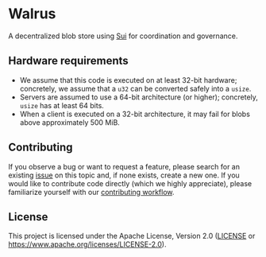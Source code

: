 # Walrus

A decentralized blob store using [Sui](https://github.com/MystenLabs/sui) for coordination and governance.

## Hardware requirements

- We assume that this code is executed on at least 32-bit hardware; concretely, we assume that a `u32` can be converted
  safely into a `usize`.
- Servers are assumed to use a 64-bit architecture (or higher); concretely, `usize` has at least 64 bits.
- When a client is executed on a 32-bit architecture, it may fail for blobs above approximately 500 MiB.

## Contributing

If you observe a bug or want to request a feature, please search for an existing
[issue](https://github.com/MystenLabs/walrus/issues) on this topic and, if none exists, create a new one. If you would
like to contribute code directly (which we highly appreciate), please familiarize yourself with our [contributing
workflow](./CONTRIBUTING.md).

## License

This project is licensed under the Apache License, Version 2.0 ([LICENSE](LICENSE) or
<https://www.apache.org/licenses/LICENSE-2.0>).
